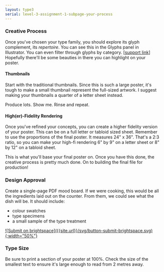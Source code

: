 ```yaml
---
layout: type3
serial: level-3-assignment-1-subpage-your-process
---
```

### Creative Process

Once you've chosen your type family, you should explore its glyph complement, its *repertoire*. You can see this in the Glyphs panel in Illustrator. You can even filter through glyphs by category. [<a href="https://helpx.adobe.com/indesign/using/glyphs-special-characters.html">support link</a>] Hopefully there'll be some beauties in there you can highlight on your poster.

#### Thumbnails

Start with the traditional thumbnails. Since this is such a large poster, it's tough to make a small thumbnail represent the full-sized artwork. I suggest making your thumbnails a quarter of a letter sheet instead.

Produce lots. Show me. Rinse and repeat.

#### High(er)-Fidelity Rendering

Once you've refined your concepts, you can create a higher fidelity version of your poster. This can be on a full letter or tabloid sized sheet. Remember to use the proportions of the final poster. It measures 24" x 36". That's a 2:3 ratio, so you can make your high-fi rendering 6" by 9" on a letter sheet or 8" by 12" on a tabloid sheet.

This is what you'll base your final poster on. Once you have this done, the creative process is pretty much done. On to building the final file for production!

### Design Approval

Create a single-page PDF mood board. If we were cooking, this would be all the ingredients laid out on the counter. From them, we could see what the dish will be. It should include:

<ul class="hasBullets">
	<li>colour swatches</li>
	<li>type specimens</li>
	<li>a small sample of the type treatment</li>
</ul>

<span class="brightspace">
<a href="https://brightspace.algonquincollege.com/d2l/lms/dropbox/user/folder_submit_files.d2l?db=351628&grpid=0&isprv=0&bp=0&ou=372600" title="Submit your PDF on BrightSpace" target="_blank">![Submit on brightspace]({{site.url}}/svg/button-submit-brightspace.svg){:width="50%"}</a></span>

### Type Size

Be sure to print a section of your poster at 100%. Check the size of the smallest text to ensure it's large enough to read from 2 metres away.